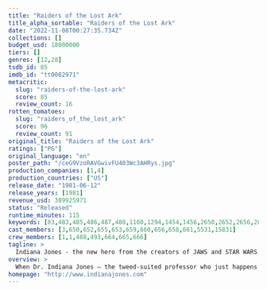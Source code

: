 ```yaml
---
title: "Raiders of the Lost Ark"
title_alpha_sortable: "Raiders of the Lost Ark"
date: "2022-11-08T00:27:35.734Z"
collections: []
budget_usd: 18000000
tiers: []
genres: [12,28]
tsdb_id: 85
imdb_id: "tt0082971"
metacritic:
  slug: "raiders-of-the-lost-ark"
  score: 85
  review_count: 16
rotten_tomatoes:
  slug: "raiders_of_the_lost_ark"
  score: 96
  review_count: 91
original_title: "Raiders of the Lost Ark"
ratings: ["PG"]
original_language: "en"
poster_path: "/ceG9VzoRAVGwivFU403Wc3AHRys.jpg"
production_companies: [1,4]
production_countries: ["US"]
release_date: "1981-06-12"
release_years: [1981]
revenue_usd: 389925971
status: "Released"
runtime_minutes: 115
keywords: [83,483,485,486,487,488,1160,1294,1454,1456,2650,2652,2656,2853,2854,2856,6956,9032,11105,41586,175428,184134,205333,214548]
cast_members: [3,650,652,655,653,659,660,656,658,661,5531,15831]
crew_members: [1,1,488,493,664,665,666]
tagline: >
  Indiana Jones - the new hero from the creators of JAWS and STAR WARS.
overview: >
  When Dr. Indiana Jones – the tweed-suited professor who just happens to be a celebrated archaeologist – is hired by the government to locate the legendary Ark of the Covenant, he finds himself up against the entire Nazi regime.
homepage: "http://www.indianajones.com"
---
```

